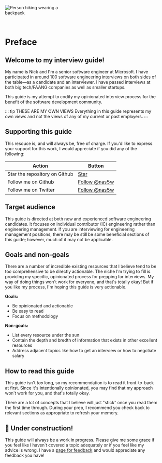 <img style="margin: 0 auto; max-width:15rem; margin-bottom: 2rem" alt="Person hiking wearing a backpack" src="/before.svg" />

# Preface

## Welcome to my interview guide!

My name is Nick and I'm a senior software engineer at Microsoft. I have participated in around 100 software engineering interviews on both sides of the table&mdash;as a candidate and an interviewer. I have passed interviews at both big tech/FAANG companies as well as smaller startups.

This guide is my attempt to codify my opinionated interview process for the benefit of the software development community.

::: tip THESE ARE MY OWN VIEWS
Everything in this guide represents my own views and not the views of any of my current or past employers.
:::

## Supporting this guide

This resouce is, and will always be, free of charge. If you'd like to express your support for this work, I would appreciate if you did any of the following:

| Action                        | Button                                                                                                                                                                                                |
| ----------------------------- | ----------------------------------------------------------------------------------------------------------------------------------------------------------------------------------------------------- |
| Star the repository on Github | <a class="github-button" href="https://github.com/nas5w/interview-guide" data-icon="octicon-star" data-size="large" data-show-count="true" aria-label="Star nas5w/interview-guide on GitHub">Star</a> |
| Follow me on Github           | <a class="github-button" href="https://github.com/nas5w" data-size="large" data-show-count="true" aria-label="Follow @nas5w on GitHub">Follow @nas5w</a>                                              |
| Follow me on Twitter          | <a class="twitter-follow-button" href="https://twitter.com/nas5w" data-size="large" data-show-count="true">Follow @nas5w</a>                                                                          |

## Target audience

This guide is directed at both new and experienced software engineering candidates. It focuses on individual contributor (IC) engineering rather than engineering management. If you are interviewing for engineering management positions, there may be still be some beneficial sections of this guide; however, much of it may not be applicable.

## Goals and non-goals

There are a number of incredible existing resources that I believe tend to be too comprehensive to be directly actionable. The niche I'm trying to fill is providing my specific, opinionated process for prepping for interviews. My way of doing things won't work for everyone, and that's totally okay! But if you like my process, I'm hoping this guide is very actionable.

**Goals:**

- Be opinionated and actionable
- Be easy to read
- Focus on methodology

**Non-goals:**

- List every resource under the sun
- Contain the depth and bredth of information that exists in other excellent resources
- Address adjacent topics like how to get an interview or how to negotiate salary

## How to read this guide

This guide isn't _too_ long, so my recommendation is to read it front-to-back at first. Since it's intentionally opinionated, you may find that my approach won't work for you, and that's totally okay.

There are a lot of concepts that I believe will just "stick" once you read them the first time through. During your prep, I recommend you check back to relevant sections as appropriate to refresh your memory.

## 🚧 Under construction!

This guide will always be a work in progress. Please give me some grace if you feel like I haven't covered a topic adequately or if you feel like my advice is wrong. I have a [page for feedback](/feedback) and would appreciate any feedback you have!
